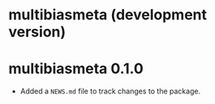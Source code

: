# multibiasmeta (development version)

# multibiasmeta 0.1.0

* Added a `NEWS.md` file to track changes to the package.

